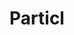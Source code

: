 ---
title: Particl
crosslinks:
- Particltrader
- CryptoCurrency
- Shadowcash
- ethtrader
- ethereumfraud
- litecoin
- AMAAggregator
- Synereo
- ethereum
- DarkNetMarkets
---
